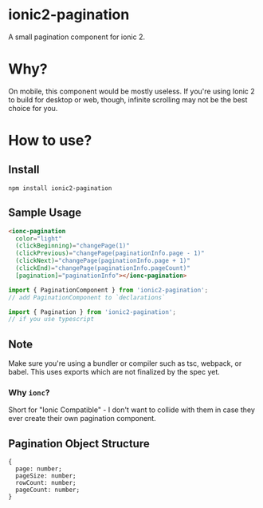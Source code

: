 # ionic2-pagination
A small pagination component for ionic 2.

# Why?
On mobile, this component would be mostly useless. If you're using Ionic 2 to build for desktop or web, though, infinite scrolling may not be the best choice for you.

# How to use?

## Install
`npm install ionic2-pagination`

## Sample Usage
```html
<ionc-pagination
  color="light"
  (clickBeginning)="changePage(1)"
  (clickPrevious)="changePage(paginationInfo.page - 1)"
  (clickNext)="changePage(paginationInfo.page + 1)"
  (clickEnd)="changePage(paginationInfo.pageCount)"
  [pagination]="paginationInfo"></ionc-pagination>
```

```js
import { PaginationComponent } from 'ionic2-pagination';
// add PaginationComponent to `declarations`

import { Pagination } from 'ionic2-pagination';
// if you use typescript
```

## Note
Make sure you're using a bundler or compiler such as tsc, webpack, or babel. This uses exports which are not finalized by the spec yet.

### Why `ionc`?
Short for "Ionic Compatible" - I don't want to collide with them in case they ever create their own pagination component.

## Pagination Object Structure
```
{
  page: number;
  pageSize: number;
  rowCount: number;
  pageCount: number;
}
```
